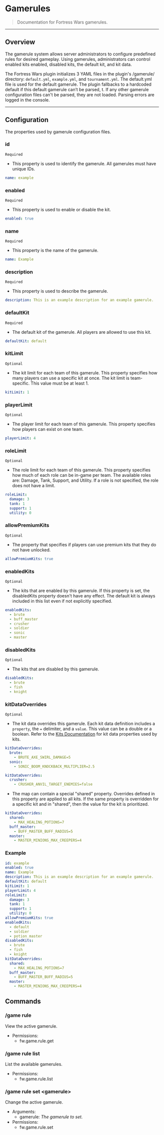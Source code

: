 # Gamerules

> Documentation for Fortress Wars gamerules.

---

## Overview

The gamerule system allows server administrators to configure predefined rules for desired gameplay. Using gamerules, administrators can control enabled kits enabled, disabled kits, the default kit, and kit data.

The Fortress Wars plugin initializes 3 YAML files in the plugin's /gamerule/ directory: `default.yml`, `example.yml`, and `tournament.yml`. The default.yml file is used for the default gamerule. The plugin fallbacks to a hardcoded default if this default gamerule can’t be parsed, t. If any other gamerule configuration files can't be parsed, they are not loaded. Parsing errors are logged in the console.

---

## Configuration

The properties used by gamerule configuration files.

### id

`Required`

- This property is used to identify the gamerule. All gamerules must have unique IDs.

```yml
name: example
```

### enabled

`Required`

- This property is used to enable or disable the kit.

```yml
enabled: true
```

### name

`Required`

- This property is the name of the gamerule.

```yml
name: Example
```

### description

`Required`

- This property is used to describe the gamerule.

```yml
description: This is an example description for an example gamerule.
```

### defaultKit

`Required`

- The default kit of the gamerule. All players are allowed to use this kit.

```yml
defaultKit: default
```

### kitLimit

`Optional`

- The kit limit for each team of this gamerule. This property specifies how many players can use a specific kit at once. The kit limit is team-specific. This value must be at least 1.

```yml
kitLimit: 1
```

### playerLimit

`Optional`

- The player limit for each team of this gamerule. This property specifies how players can exist on one team.

```yml
playerLimit: 4
```

### roleLimit

`Optional`

- The role limit for each team of this gamerule. This property specifies how much of each role can be in-game per team. The available roles are: Damage, Tank, Support, and Utility. If a role is not specified, the role does not have a limit.

```yml
roleLimit:
  damage: 3
  tank: 1
  support: 1
  utility: 0
```

### allowPremiumKits

`Optional`

- The property that specifies if players can use premium kits that they do not have unlocked.

```yml
allowPremiumKits: true
```

### enabledKits

`Optional`

- The kits that are enabled by this gamerule. If this property is set, the disabledKits property doesn't have any effect. The default kit is always included in this list even if not explicitly specified.

```yml
enabledKits:
  - brute
  - buff_master
  - crusher
  - soldier
  - sonic
  - master
```

### disabledKits

`Optional`

- The kits that are disabled by this gamerule.

```yml
disabledKits:
  - brute
  - fish
  - knight
```

### kitDataOverrides

`Optional`

- The kit data overrides this gamerule. Each kit data definition includes a `property`, the `=` delimiter, and a `value`. This value can be a double or a boolean. Refer to the [Kits Documentation](/kits/) for kit data properties used by kits.

```yml
kitDataOverrides:
  brute:
    - BRUTE_AXE_SWIRL_DAMAGE=5
  sonic:
    - SONIC_BOOM_KNOCKBACK_MULTIPLIER=2.5
```

```yml
kitDataOverrides:
  crusher:
    - CRUSHER_ANVIL_TARGET_ENEMIES=false
```

- The map can contain a special "shared" property. Overrides defined in this property are applied to all kits. If the same property is overridden for a specific kit and in "shared", then the value for the kit is prioritized.

```yml
kitDataOverrides:
  shared:
    - MAX_HEALING_POTIONS=7
  buff_master:
    - BUFF_MASTER_BUFF_RADIUS=5
  master:
    - MASTER_MINIONS_MAX_CREEPERS=4
```

### Example

```yml
id: example
enabled: true
name: Example
description: This is an example description for an example gamerule.
defaultKit: default
kitLimit: 1
playerLimit: 4
roleLimit:
  damage: 3
  tank: 1
  support: 1
  utility: 0
allowPremiumKits: true
enabledKits:
  - default
  - soldier
  - potion_master
disabledKits:
  - brute
  - fish
  - knight
kitDataOverrides:
  shared:
    - MAX_HEALING_POTIONS=7
  buff_master:
    - BUFF_MASTER_BUFF_RADIUS=5
  master:
    - MASTER_MINIONS_MAX_CREEPERS=4
```

## Commands

### /game rule

View the active gamerule.

- Permissions:
  - fw.game.rule.get

### /game rule list

List the available gamerules.

- Permissions:
  - fw.game.rule.list

### /game rule set \<gamerule\>

Change the active gamerule.

- Arguments:
  - gamerule: _The gamerule to set._
- Permissions:
  - fw.game.rule.set

